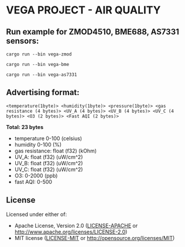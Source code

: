 # VEGA PROJECT - AIR QUALITY

## Run example for ZMOD4510, BME688, AS7331 sensors:

```
cargo run --bin vega-zmod
```
```
cargo run --bin vega-bme
```
```
cargo run --bin vega-as7331
```
## Advertising format:
```
<temperature(1byte)> <humidity(1byte)> <pressure(1byte)> <gas resistance (4 bytes)> <UV_A (4 bytes)> <UV_B (4 bytes)> <UV_C (4 bytes)> <O3 (2 bytes)> <Fast AQI (2 bytes)>
```
**Total: 23 bytes**
- temperature 0-100 (celsius)
- humidity 0-100 (%)
- gas resistance: float (f32) (kOhm)
- UV_A: float (f32) (uW/cm^2)
- UV_B: float (f32) (uW/cm^2)
- UV_C: float (f32) (uW/cm^2)
- O3: 0-2000 (ppb)
- fast AQI: 0-500
## License

Licensed under either of:

- Apache License, Version 2.0 ([LICENSE-APACHE](LICENSE-APACHE) or http://www.apache.org/licenses/LICENSE-2.0)
- MIT license ([LICENSE-MIT](LICENSE-MIT) or http://opensource.org/licenses/MIT)
